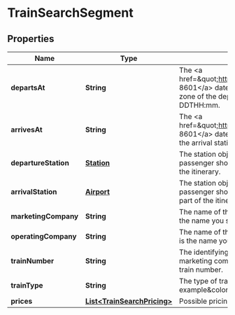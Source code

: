 
# TrainSearchSegment

## Properties
Name | Type | Description | Notes
------------ | ------------- | ------------- | -------------
**departsAt** | **String** | The &lt;a href&#x3D;\&quot;https://en.wikipedia.org/wiki/ISO_8601\&quot;&gt;ISO 8601&lt;/a&gt; date-time of the train&#39;s departure in the local time zone of the departure station, in the format YYYY-MM-DDTHH:mm. | 
**arrivesAt** | **String** | The &lt;a href&#x3D;\&quot;https://en.wikipedia.org/wiki/ISO_8601\&quot;&gt;ISO 8601&lt;/a&gt; date-time of the train&#39;s arrival in the local time zone of the arrival station, in the format YYYY-MM-DDTHH:mm. | 
**departureStation** | [**Station**](Station.md) | The station object representing the station at which the passenger should board this train in order to complete this part of the itinerary. | 
**arrivalStation** | [**Airport**](Airport.md) | The station object representing the station at which the passenger should disembark this train in order to complete this part of the itinerary. | 
**marketingCompany** | **String** | The name of the train company selling this train journey. This is the name you should see printed on your ticket. | 
**operatingCompany** | **String** | The name of the train company operating this train journey. This is the name you should see written on the train. | 
**trainNumber** | **String** | The identifying number of this train service. Usually the marketing company will only operate on train per day with this train number. | 
**trainType** | **String** | The type of train that you may expect for this journey. For example&amp;colon; InterCity, Regional... |  [optional]
**prices** | [**List&lt;TrainSearchPricing&gt;**](TrainSearchPricing.md) | Possible pricing for this train journey. | 



